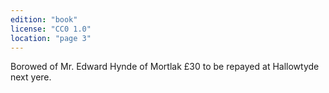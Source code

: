 ```yaml
---
edition: "book"
license: "CC0 1.0"
location: "page 3"
---
```

Borowed of Mr. Edward Hynde of Mortlak £30 to be repayed
at Hallowtyde next yere.
